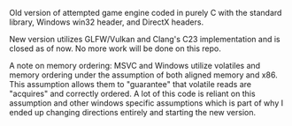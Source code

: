 Old version of attempted game engine coded in purely C with the standard library, Windows win32 header, and DirectX headers.

New version utilizes GLFW/Vulkan and Clang's C23 implementation and is closed as of now. No more work will be done on this repo.

A note on memory ordering: MSVC and Windows utilize volatiles and memory ordering under the assumption of both aligned memory and x86. This assumption allows them to "guarantee" that volatile reads are "acquires" and correctly ordered. A lot of this code is reliant on this assumption and other windows specific assumptions which is part of why I ended up changing directions entirely and starting the new version.
